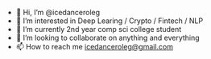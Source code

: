 - 👋 Hi, I’m @icedanceroleg
- 👀 I’m interested in Deep Learing / Crypto / Fintech / NLP 
- 🌱 I’m currently 2nd year comp sci college student
- 💞️ I’m looking to collaborate on anything and everything
- 📫 How to reach me icedanceroleg@gmail.com
 
<!---
icedanceroleg/icedanceroleg is a ✨ special ✨ repository because its `README.md` (this file) appears on your GitHub profile.
You can click the Preview link to take a look at your changes.
--->
